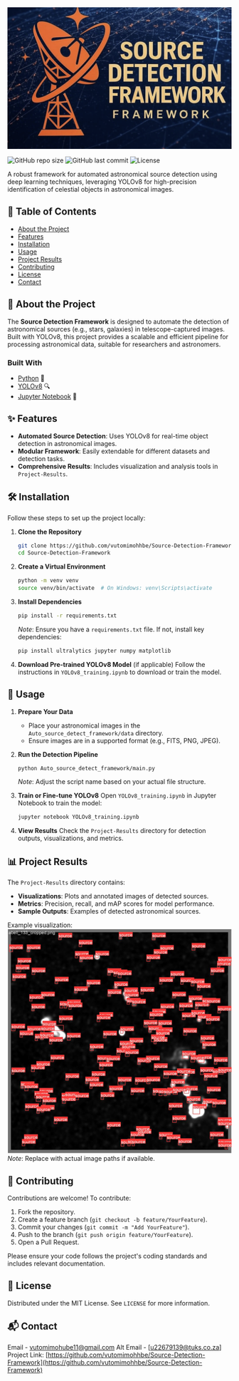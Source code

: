 



<center><img src="log2.png" alt="Logo" ></center>

![GitHub repo size](https://img.shields.io/github/repo-size/vutomimohhbe/Source-Detection-Framework)
![GitHub last commit](https://img.shields.io/github/last-commit/vutomimohhbe/Source-Detection-Framework)
![License](https://img.shields.io/github/license/vutomimohhbe/Source-Detection-Framework)

A robust framework for automated astronomical source detection using deep learning techniques, leveraging YOLOv8 for high-precision identification of celestial objects in astronomical images.

## 📖 Table of Contents
- [About the Project](#about-the-project)
- [Features](#features)
- [Installation](#installation)
- [Usage](#usage)
- [Project Results](#project-results)
- [Contributing](#contributing)
- [License](#license)
- [Contact](#contact)

## 🌟 About the Project
The **Source Detection Framework** is designed to automate the detection of astronomical sources (e.g., stars, galaxies) in telescope-captured images. Built with YOLOv8, this project provides a scalable and efficient pipeline for processing astronomical data, suitable for researchers and astronomers.

### Built With
- [Python](https://www.python.org/) 🐍
- [YOLOv8](https://github.com/ultralytics/ultralytics) 🔍
- [Jupyter Notebook](https://jupyter.org/) 📓

## ✨ Features
- **Automated Source Detection**: Uses YOLOv8 for real-time object detection in astronomical images.
- **Modular Framework**: Easily extendable for different datasets and detection tasks.
- **Comprehensive Results**: Includes visualization and analysis tools in `Project-Results`.

## 🛠️ Installation
Follow these steps to set up the project locally:

1. **Clone the Repository**
   ```bash
   git clone https://github.com/vutomimohhbe/Source-Detection-Framework.git
   cd Source-Detection-Framework
   ```

2. **Create a Virtual Environment**
   ```bash
   python -m venv venv
   source venv/bin/activate  # On Windows: venv\Scripts\activate
   ```

3. **Install Dependencies**
   ```bash
   pip install -r requirements.txt
   ```
   *Note*: Ensure you have a `requirements.txt` file. If not, install key dependencies:
   ```bash
   pip install ultralytics jupyter numpy matplotlib
   ```

4. **Download Pre-trained YOLOv8 Model** (if applicable)
   Follow the instructions in `YOLOv8_training.ipynb` to download or train the model.

## 🚀 Usage
1. **Prepare Your Data**
   - Place your astronomical images in the `Auto_source_detect_framework/data` directory.
   - Ensure images are in a supported format (e.g., FITS, PNG, JPEG).

2. **Run the Detection Pipeline**
   ```bash
   python Auto_source_detect_framework/main.py
   ```
   *Note*: Adjust the script name based on your actual file structure.

3. **Train or Fine-tune YOLOv8**
   Open `YOLOv8_training.ipynb` in Jupyter Notebook to train the model:
   ```bash
   jupyter notebook YOLOv8_training.ipynb
   ```

4. **View Results**
   Check the `Project-Results` directory for detection outputs, visualizations, and metrics.

## 📊 Project Results
The `Project-Results` directory contains:
- **Visualizations**: Plots and annotated images of detected sources.
- **Metrics**: Precision, recall, and mAP scores for model performance.
- **Sample Outputs**: Examples of detected astronomical sources.

Example visualization:
![Sample Detection](Project-Results/val_batch0_labels.jpg)
*Note*: Replace with actual image paths if available.

## 🤝 Contributing
Contributions are welcome! To contribute:
1. Fork the repository.
2. Create a feature branch (`git checkout -b feature/YourFeature`).
3. Commit your changes (`git commit -m "Add YourFeature"`).
4. Push to the branch (`git push origin feature/YourFeature`).
5. Open a Pull Request.

Please ensure your code follows the project's coding standards and includes relevant documentation.

## 📜 License
Distributed under the MIT License. See `LICENSE` for more information.

## 📬 Contact
Email - [vutomimohube11@gmail.com](vutomimohube11@gmail.com) 
Alt Email - [u22679139@tuks.co.za]
Project Link: [https://github.com/vutomimohhbe/Source-Detection-Framework](https://github.com/vutomimohhbe/Source-Detection-Framework)

